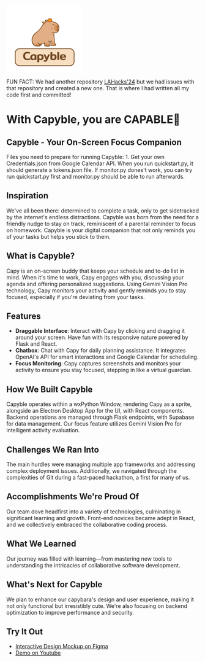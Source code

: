 <img src="Capyble.png" width="200">

FUN FACT: We had another repository <a href="https://github.com/VishnuK1947/LAHacks24" target="_blank" rel="noopener noreferrer">LAHacks'24</a> but we had issues with that repository and created a new one. That is where I had written all my code first and committed!

# With Capyble, you are CAPABLE💪

## Capyble - Your On-Screen Focus Companion

Files you need to prepare for running Capyble: 1. Get your own Credentials.json from Google Calendar API. When you run quickstart.py, it should generate a tokens.json file. If monitor.py dones't work, you can try run quickstart.py first and monitor.py should be able to run afterwards.

## Inspiration

We've all been there: determined to complete a task, only to get sidetracked by the internet's endless distractions. Capyble was born from the need for a friendly nudge to stay on track, reminiscent of a parental reminder to focus on homework. Capyble is your digital companion that not only reminds you of your tasks but helps you stick to them.

## What is Capyble?

Capy is an on-screen buddy that keeps your schedule and to-do list in mind. When it's time to work, Capy engages with you, discussing your agenda and offering personalized suggestions. Using Gemini Vision Pro technology, Capy monitors your activity and gently reminds you to stay focused, especially if you're deviating from your tasks.

## Features

- **Draggable Interface**: Interact with Capy by clicking and dragging it around your screen. Have fun with its responsive nature powered by Flask and React.
- **Chatbox**: Chat with Capy for daily planning assistance. It integrates OpenAI's API for smart interactions and Google Calendar for scheduling.
- **Focus Monitoring**: Capy captures screenshots and monitors your activity to ensure you stay focused, stepping in like a virtual guardian.

## How We Built Capyble

Capyble operates within a wxPython Window, rendering Capy as a sprite, alongside an Electron Desktop App for the UI, with React components. Backend operations are managed through Flask endpoints, with Supabase for data management. Our focus feature utilizes Gemini Vision Pro for intelligent activity evaluation.

## Challenges We Ran Into

The main hurdles were managing multiple app frameworks and addressing complex deployment issues. Additionally, we navigated through the complexities of Git during a fast-paced hackathon, a first for many of us.

## Accomplishments We're Proud Of

Our team dove headfirst into a variety of technologies, culminating in significant learning and growth. Front-end novices became adept in React, and we collectively embraced the collaborative coding process.

## What We Learned

Our journey was filled with learning—from mastering new tools to understanding the intricacies of collaborative software development.

## What's Next for Capyble

We plan to enhance our capybara's design and user experience, making it not only functional but irresistibly cute. We're also focusing on backend optimization to improve performance and security.

## Try It Out

- [Interactive Design Mockup on Figma](https://www.figma.com/proto/0INER6v5kKAF8AVXlJuGaH/Capy?type=design&node-id=5-172&t=L3k4gcmnshkwqy7K-0&scaling=min-zoom&page-id=2%3A164&starting-point-node-id=5%3A172)
- [Demo on Youtube](https://youtu.be/wMT5xClvbP8)
